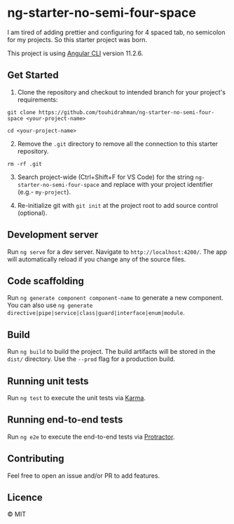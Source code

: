 # ng-starter-no-semi-four-space

I am tired of adding prettier and configuring for 4 spaced tab, no semicolon for my projects. So this starter project was born.

This project is using [Angular CLI](https://github.com/angular/angular-cli) version 11.2.6.

## Get Started

1. Clone the repository and checkout to intended branch for your project's requirements:

`git clone https://github.com/touhidrahman/ng-starter-no-semi-four-space <your-project-name>`

`cd <your-project-name>`

2. Remove the `.git` directory to remove all the connection to this starter repository.

`rm -rf .git`

3. Search project-wide (Ctrl+Shift+F for VS Code) for the string `ng-starter-no-semi-four-space` and replace with your project identifier (e.g.- `my-project`).

4. Re-initialize git with `git init` at the project root to add source control (optional).

## Development server

Run `ng serve` for a dev server. Navigate to `http://localhost:4200/`. The app will automatically reload if you change any of the source files.

## Code scaffolding

Run `ng generate component component-name` to generate a new component. You can also use `ng generate directive|pipe|service|class|guard|interface|enum|module`.

## Build

Run `ng build` to build the project. The build artifacts will be stored in the `dist/` directory. Use the `--prod` flag for a production build.

## Running unit tests

Run `ng test` to execute the unit tests via [Karma](https://karma-runner.github.io).

## Running end-to-end tests

Run `ng e2e` to execute the end-to-end tests via [Protractor](http://www.protractortest.org/).

## Contributing

Feel free to open an issue and/or PR to add features.

## Licence
&copy; MIT
